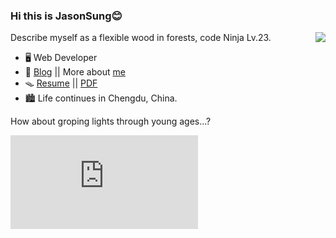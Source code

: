 ### Hi this is JasonSung😊

<img align="right" src="https://github-readme-stats.vercel.app/api?username=LolipopJ&show_icons=true&count_private=true&hide_title=true&include_all_commits=true&theme=vue">

Describe myself as a flexible wood in forests, code Ninja Lv.23.

- 🖥️ Web Developer
- 📝 [Blog](https://blog.towind.fun/) || More about [me](https://blog.towind.fun/about)
- 🪤 [Resume](https://resume.towind.fun/?lang=zh) || [PDF](https://cdn.jsdelivr.net/gh/lolipopj/resume/exports/resume-zh.pdf)
- 🏙️ Life continues in Chengdu, China.

How about groping lights through young ages...?

<embed src="https://wakatime.com/share/@12e5c4d8-4811-406b-ac79-788564f10b0a/d7c42396-f5ac-4081-97b9-3f31cb9e4183.svg"></embed>
